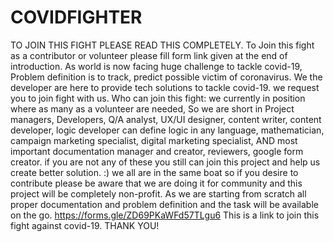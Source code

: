 # COVIDFIGHTER
TO JOIN THIS FIGHT PLEASE READ THIS COMPLETELY. To Join this fight as a contributor or volunteer please fill form link given at the end of introduction. As world is now facing huge challenge to tackle covid-19, Problem definition is to track, predict possible victim of coronavirus. We the developer are here to provide tech solutions to tackle covid-19. we request you to join fight with us. Who can join this fight: we currently in position where as many as a volunteer are needed, So we are short in Project managers, Developers, Q/A analyst, UX/UI designer, content writer, content developer, logic developer can define logic in any language, mathematician, campaign marketing specialist, digital marketing specialist, AND most important documentation manager and creator, reviewers, google form creator. if you are not any of these you still can join this project and help us create better solution. :) we all are in the same boat so if you desire to contribute please be aware that we are doing it for community and this project will be completely non-profit. As we are starting from scratch all proper documentation and problem definition and the task will be available on the go. https://forms.gle/ZD69PKaWFd57TLgu6 This is a link to join this fight against covid-19. THANK YOU!
